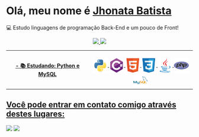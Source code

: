 # Olá, meu nome é [Jhonata Batista](https://github.com/jhownny)
&#128187; Estudo linguagens de programação Back-End e um pouco de Front!
<br>

<div align="center">
  <a href="https://github.com/jhownny">
  <img height="180em" src="https://github-readme-stats.vercel.app/api?username=jhownny&show_icons=true&theme=dark&count_private=true&include_all_commits=true"/>
  <img height="180em" src="https://github-readme-stats.vercel.app/api/top-langs?username=jhownny&theme=dark&layout=compact&include_all_commits=true"/>
</div>
  


  
<table align="center">
  <tr>
    <th>
      - &#128218; Estudando: Python e MySQL
    </th>
    <th>
       <div style="display: inline_block" align="center"><br>
          <a href="https://github.com/stars/jhownny/lists/python" >
            <img align="center" alt="Jhow-Python" heigt="30" width="40" src="https://raw.githubusercontent.com/devicons/devicon/master/icons/python/python-original.svg" >
          </a>
          <a href="https://github.com/stars/jhownny/lists/c">
            <img align="center" alt="Jhow-Csharp" heigt="30" width="40" src="https://raw.githubusercontent.com/devicons/devicon/master/icons/csharp/csharp-original.svg">
          </a>
            <img align="center" alt="Jhow-HTML" heigt="30" width="40" src="https://raw.githubusercontent.com/devicons/devicon/master/icons/html5/html5-original.svg">
            <img align="center" alt="Jhow-CSS" heigt="30" width="40" src="https://raw.githubusercontent.com/devicons/devicon/master/icons/css3/css3-original.svg">
            <img align="center" alt="Jhow-Java" heigt="30" width="40" src="https://raw.githubusercontent.com/devicons/devicon/master/icons/java/java-original.svg">         
          <a href="https://github.com/stars/jhownny/lists/php">
            <img align="center" alt="Jhow-PHP" heigt="30" width="40" src="https://raw.githubusercontent.com/devicons/devicon/master/icons/php/php-original.svg">
          </a>
          <img align="center" alt="Jhow-SQL" heigt="30" width="40" src="https://raw.githubusercontent.com/devicons/devicon/master/icons/mysql/mysql-original-wordmark.svg">
      </div>
    </th>
  </tr>
</table>

## Você pode entrar em contato comigo através destes lugares:

<div>
   <a href = "mailto:jho.bat9@gmail.com"><img src="https://img.shields.io/badge/-Gmail-%23333?style=for-the-badge&logo=gmail&logoColor=white" target="_blank"></a>
  <a href="https://www.linkedin.com/in/jhonata-batista-santos-216041202/" target="_blank" ><img src="https://img.shields.io/badge/LinkedIn-0077B5?style=for-the-badge&logo=linkedin&logoColor=white" target="_blank" ></a>
</div>

  

